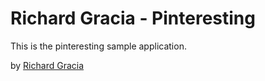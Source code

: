 # Richard Gracia - Pinteresting

This is the pinteresting sample application.

by [Richard Gracia](http://richardgracia.com)